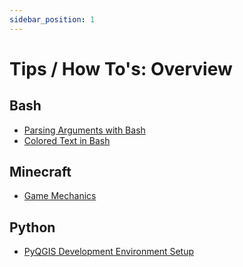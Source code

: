 ```yaml
---
sidebar_position: 1
---
```


# Tips / How To's: Overview

## Bash

- [Parsing Arguments with Bash](/howto/bash/argument-parsing)
- [Colored Text in Bash](/howto/bash/colored-text)

## Minecraft

- [Game Mechanics](/howto/minecraft/game-mechanics)

## Python

- [PyQGIS Development Environment Setup](/howto/python/pyqgis-setup.md)